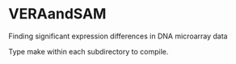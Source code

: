 VERAandSAM
==========

Finding significant expression differences in DNA microarray data

Type make within each subdirectory to compile.
